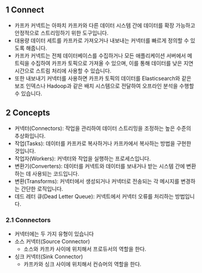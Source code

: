 ##  1 Connect

- 카프카 커넥트는 아파치 카프카와 다른 데이터 시스템 간에 데이터를 확장 가능하고 안정적으로 스트리밍하기 위한 도구입니다.
- 대용량 데이터 세트를 카프카로 가져오거나 내보내는 커넥터를 빠르게 정의할 수 있도록 해줍니다.
- 카프카 커넥트는 전체 데이터베이스를 수집하거나 모든 애플리케이션 서버에서 메트릭을 수집하여 카프카 토픽으로 가져올 수 있으며, 이를 통해 데이터를 낮은 지연 시간으로 스트림 처리에 사용할 수 있습니다.
- 또한 내보내기 커넥터를 사용하면 카프카 토픽의 데이터를 Elasticsearch와 같은 보조 인덱스나 Hadoop과 같은 배치 시스템으로 전달하여 오프라인 분석을 수행할 수 있습니다.



##  2 Concepts

- 커넥터(Connectors): 작업을 관리하여 데이터 스트리밍을 조정하는 높은 수준의 추상화입니다.
- 작업(Tasks): 데이터를 카프카로 복사하거나 카프카에서 복사하는 방법을 구현한 것입니다.
- 작업자(Workers): 커넥터와 작업을 실행하는 프로세스입니다.
- 변환기(Converters): 데이터를 커넥트와 데이터를 보내거나 받는 시스템 간에 변환하는 데 사용되는 코드입니다.
- 변환(Transforms): 커넥터에서 생성되거나 커넥터로 전송되는 각 메시지를 변경하는 간단한 로직입니다.
- 데드 레터 큐(Dead Letter Queue): 커넥트에서 커넥터 오류를 처리하는 방법입니다.



###  2.1 Connectors

- 커넥터에는 두 가지 유형이 있습니다
- 소스 커넥터(Source Connector)
	- 소스와 카프카 사이에 위치해서 프로듀서의 역할을 한다.
- 싱크 커넥터(Sink Connector)
	- 카프카와 싱크 사이에 위치해서 컨슈머의 역할을 한다.